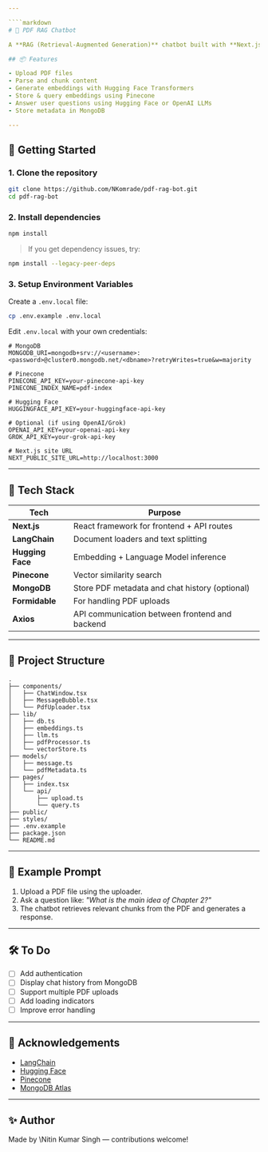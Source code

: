 ```yaml
---

````markdown
# 🧠 PDF RAG Chatbot

A **RAG (Retrieval-Augmented Generation)** chatbot built with **Next.js**, which allows users to upload PDF files and ask questions about their content using AI-powered language models and vector search.

## 📦 Features

- Upload PDF files
- Parse and chunk content
- Generate embeddings with Hugging Face Transformers
- Store & query embeddings using Pinecone
- Answer user questions using Hugging Face or OpenAI LLMs
- Store metadata in MongoDB

---
```


## 🚀 Getting Started

### 1. Clone the repository

```bash
git clone https://github.com/NKomrade/pdf-rag-bot.git
cd pdf-rag-bot
````

### 2. Install dependencies

```bash
npm install
```

> If you get dependency issues, try:

```bash
npm install --legacy-peer-deps
```

### 3. Setup Environment Variables

Create a `.env.local` file:

```bash
cp .env.example .env.local
```

Edit `.env.local` with your own credentials:

```env
# MongoDB
MONGODB_URI=mongodb+srv://<username>:<password>@cluster0.mongodb.net/<dbname>?retryWrites=true&w=majority

# Pinecone
PINECONE_API_KEY=your-pinecone-api-key
PINECONE_INDEX_NAME=pdf-index

# Hugging Face
HUGGINGFACE_API_KEY=your-huggingface-api-key

# Optional (if using OpenAI/Grok)
OPENAI_API_KEY=your-openai-api-key
GROK_API_KEY=your-grok-api-key

# Next.js site URL
NEXT_PUBLIC_SITE_URL=http://localhost:3000
```

---

## 🧠 Tech Stack

| Tech             | Purpose                                        |
| ---------------- | ---------------------------------------------- |
| **Next.js**      | React framework for frontend + API routes      |
| **LangChain**    | Document loaders and text splitting            |
| **Hugging Face** | Embedding + Language Model inference           |
| **Pinecone**     | Vector similarity search                       |
| **MongoDB**      | Store PDF metadata and chat history (optional) |
| **Formidable**   | For handling PDF uploads                       |
| **Axios**        | API communication between frontend and backend |

---

## 📂 Project Structure

```
.
├── components/
│   ├── ChatWindow.tsx
│   ├── MessageBubble.tsx
│   └── PdfUploader.tsx
├── lib/
│   ├── db.ts
│   ├── embeddings.ts
│   ├── llm.ts
│   ├── pdfProcessor.ts
│   └── vectorStore.ts
├── models/
│   ├── message.ts
│   └── pdfMetadata.ts
├── pages/
│   ├── index.tsx
│   └── api/
│       ├── upload.ts
│       └── query.ts
├── public/
├── styles/
├── .env.example
├── package.json
└── README.md
```

---

## 💬 Example Prompt

1. Upload a PDF file using the uploader.
2. Ask a question like:
   *"What is the main idea of Chapter 2?"*
3. The chatbot retrieves relevant chunks from the PDF and generates a response.

---

## 🛠 To Do

* [ ] Add authentication
* [ ] Display chat history from MongoDB
* [ ] Support multiple PDF uploads
* [ ] Add loading indicators
* [ ] Improve error handling

---

## 🙌 Acknowledgements

* [LangChain](https://www.langchain.com/)
* [Hugging Face](https://huggingface.co/)
* [Pinecone](https://www.pinecone.io/)
* [MongoDB Atlas](https://www.mongodb.com/cloud/atlas)

---

## ✨ Author

Made by \Nitin Kumar Singh — contributions welcome!

